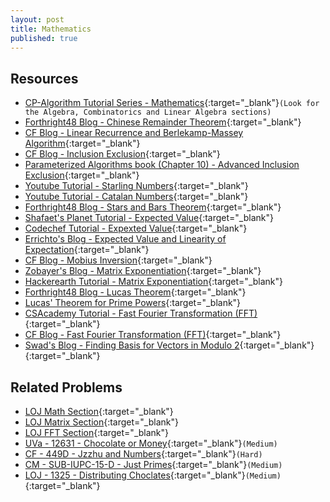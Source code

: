 ```yaml
---
layout: post
title: Mathematics
published: true
---
```


## Resources

- [CP-Algorithm Tutorial Series - Mathematics](https://cp-algorithms.com/){:target="\_blank"}`(Look for the Algebra, Combinatorics and Linear Algebra sections)`
- [Forthright48 Blog - Chinese Remainder Theorem](https://forthright48.com/chinese-remainder-theorem-part-1-coprime-moduli/){:target="\_blank"}
- [CF Blog - Linear Recurrence and Berlekamp-Massey Algorithm](https://codeforces.com/blog/entry/61306){:target="\_blank"}
- [CF Blog - Inclusion Exclusion](https://codeforces.com/blog/entry/64625){:target="\_blank"}
- [Parameterized Algorithms book (Chapter 10) - Advanced Inclusion Exclusion](https://www.mimuw.edu.pl/~malcin/book/parameterized-algorithms.pdf){:target="\_blank"}
- [Youtube Tutorial - Starling Numbers](https://www.youtube.com/watch?v=Ngj48yeoNZU){:target="\_blank"}
- [Youtube Tutorial - Catalan Numbers](https://www.youtube.com/watch?v=GlI17WaMrtw){:target="\_blank"}
- [Forthright48 Blog - Stars and Bars Theorem](https://forthright48.com/stars-and-bars-theorem/){:target="\_blank"}
- [Shafaet's Planet Tutorial - Expected Value](https://www.shafaetsplanet.com/?p=3060){:target="\_blank"}
- [Codechef Tutorial - Expexted Value](https://www.codechef.com/wiki/tutorial-expectation){:target="\_blank"}
- [Errichto's Blog - Expected Value and Linearity of Expectation](https://codeforces.com/blog/entry/62690){:target="\_blank"}
- [CF Blog - Mobius Inversion](https://codeforces.com/blog/entry/53925){:target="\_blank"}
- [Zobayer's Blog - Matrix Exponentiation](http://zobayer.blogspot.com/2010/11/matrix-exponentiation.html){:target="\_blank"}
- [Hackerearth Tutorial - Matrix Exponentiation](https://www.hackerearth.com/practice/notes/matrix-exponentiation-1/){:target="\_blank"}
- [Forthright48 Blog - Lucas Theorem](https://forthright48.com/lucas-theorem-proof-and-applications/){:target="\_blank"}
- [Lucas' Theorem for Prime Powers](https://raw.githubusercontent.com/baps-bgd/baps-bgd.github.io/master/_files/Lucas'%20Theorem%20for%20Prime%20Powers.pdf){:target="\_blank"}
- [CSAcademy Tutorial - Fast Fourier Transformation (FFT)](https://csacademy.com/blog/fast-fourier-transform-and-variations-of-it){:target="\_blank"}
- [CF Blog - Fast Fourier Transformation (FFT)](https://codeforces.com/blog/entry/43499){:target="\_blank"}
- [Swad's Blog - Finding Basis for Vectors in Modulo 2](https://codeforces.com/blog/entry/68953){:target="\_blank"}
 [](){:target="\_blank"}

## Related Problems
- [LOJ Math Section](https://lightoj.com/problems/category/math){:target="\_blank"}
- [LOJ Matrix Section](https://lightoj.com/problems/category/matrix){:target="\_blank"}
- [LOJ FFT Section](https://lightoj.com/problems/category/fft){:target="\_blank"}
- [UVa - 12631 - Chocolate or Money](https://onlinejudge.org/external/126/12631.pdf){:target="\_blank"}`(Medium)`
- [CF - 449D - Jzzhu and Numbers](https://codeforces.com/problemset/problem/449/D){:target="\_blank"}`(Hard)`
- [CM - SUB-IUPC-15-D - Just Primes](https://algo.codemarshal.org/contests/subiupc-2015/problems/D){:target="\_blank"}`(Medium)`
- [LOJ - 1325 - Distributing Choclates](https://lightoj.com/problem/distributing-chocolates){:target="\_blank"}`(Medium)`
 [](){:target="\_blank"}
